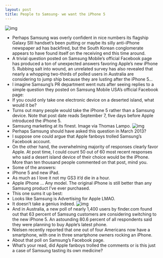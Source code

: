 ```yaml
---
layout: post
title: People to Samsung- we want the iPhone 5
---
```

![img](http://media.idownloadblog.com/wp-content/uploads/2012/05/Samsung-Galaxy-SIII-commercial.jpg)
* Perhaps Samsung was overly confident in nice numbers its flagship Galaxy SIII handset’s been putting or maybe its silly anti-iPhone newspaper ad has backfired, but the South Korean conglomerate appears to have found itself on the receiving end this time around.
* A trivial question posted on Samsung Mobile’s official Facebook page has produced a ton of unexpected answers favoring Apple’s new iPhone 5. Rubbing salt into wound, an unrelated survey has also revealed that nearly a whopping two-thirds of polled users in Australia are considering to jump ship because they are lusting after the iPhone 5…
* I imagine Samsung’s PR department went nuts after seeing replies to a simple question they posted on Samsung Mobile USA’s official Facebook page:
* If you could only take one electronic device on a deserted island, what would it be?
* Turns out many people would take the iPhone 5 rather than a Samsung device. Note that post date reads September 7, five days before Apple introduced the iPhone 5.
* Samsung marketing at its finest. Image via Thomas Lampo.
![img](http://media.idownloadblog.com/wp-content/uploads/2012/09/Samsung-Facebook-page-what-phone.png)
* Perhaps Samsung should have asked this question in March 2013?
* I suppose one could argue that Apple fanboys trolled Samsung’s Facebook account.
* On the other hand, the overwhelming majority of responses clearly favor Apple. At post time, I could count 50 out of 60 most recent responses who said a desert island device of their choice would be the iPhone. More than ten thousand people commented on that post, mind you.
* Some of the answers:
* iPhone 5 and new iPad.
* As much as I love it not my GS3 it’d die in a hour.
* Apple iPhone … Any model. The original iPhone is still better than any Samsung product I’ve ever purchased.
* This one sums it up best:
* Looks like Samsung is Advertising for Apple LMAO.
* It doesn’t take a genius indeed.
![img](http://media.idownloadblog.com/wp-content/uploads/2012/09/iPhone-5-black-front-left-angled.jpg)
* And in Australia, a new poll of nearly 1,400 users by finder.com found out that 63 percent of Samsung customers are considering switching to the new iPhone 5. An astounding 80.6 percent of all respondents said they were planning to buy Apple’s latest phone.
* Nielsen recently reported that one out of four Americans now have a smartphone, with one in three smartphone owners rocking an iPhone.
* About that poll on Samsung’s Facebook page.
* What’s your read, did Apple fanboys trolled the comments or is this just a case of Samsung tasting its own medicine?

